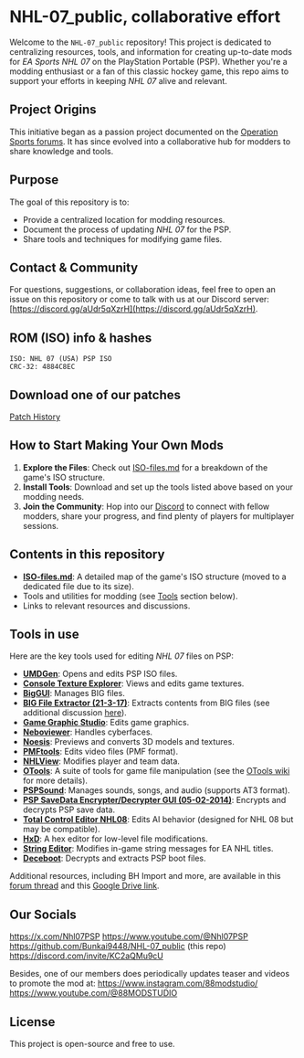 # NHL-07_public, collaborative effort

Welcome to the `NHL-07_public` repository! This project is dedicated to centralizing resources, tools, and information for creating up-to-date mods for *EA Sports NHL 07* on the PlayStation Portable (PSP). Whether you're a modding enthusiast or a fan of this classic hockey game, this repo aims to support your efforts in keeping *NHL 07* alive and relevant.

## Project Origins
This initiative began as a passion project documented on the [Operation Sports forums](https://forums.operationsports.com/forums/ea-sports-nhl/932763-ea-sports-nhl-07-psp-quest-update.html). It has since evolved into a collaborative hub for modders to share knowledge and tools.

## Purpose
The goal of this repository is to:
- Provide a centralized location for modding resources.
- Document the process of updating *NHL 07* for the PSP.
- Share tools and techniques for modifying game files.

## Contact & Community
For questions, suggestions, or collaboration ideas, feel free to open an issue on this repository or come to talk with us at our Discord server: [https://discord.gg/aUdr5qXzrH](https://discord.gg/aUdr5qXzrH).

## ROM (ISO) info & hashes
````
ISO: NHL 07 (USA) PSP ISO 
CRC-32: 4884C8EC
````
## Download one of our patches
[Patch History](https://github.com/Bunkai9448/NHL-07_public/tree/main/Update-Mods) 

## How to Start Making Your Own Mods
1. **Explore the Files**: Check out [ISO-files.md](https://github.com/Bunkai9448/NHL-07_public/blob/main/ISO-files.md) for a breakdown of the game's ISO structure.
2. **Install Tools**: Download and set up the tools listed above based on your modding needs.
3. **Join the Community**: Hop into our [Discord](https://discord.gg/aUdr5qXzrH) to connect with fellow modders, share your progress, and find plenty of players for multiplayer sessions.

## Contents in this repository
- **[ISO-files.md](https://github.com/Bunkai9448/NHL-07_public/blob/main/ISO-files.md)**: A detailed map of the game's ISO structure (moved to a dedicated file due to its size).
- Tools and utilities for modding (see [Tools](#tools) section below).
- Links to relevant resources and discussions.

## Tools in use

Here are the key tools used for editing *NHL 07* files on PSP:

- **[UMDGen](https://www.romhacking.net/utilities/1218/)**: Opens and edits PSP ISO files.
- **[Console Texture Explorer](https://reshax.com/topic/170-graphicstexture-finders-and-viewers/)**: Views and edits game textures.
- **[BigGUI](https://dl.fifa-infinity.com/fifa-09/biggui-tool/)**: Manages BIG files.
- **[BIG File Extractor (21-3-17)](https://app.box.com/s/6g2lpct0trk1ylg11j4udcjso4bg4q9h)**: Extracts contents from BIG files (see additional discussion [here](https://zenhax.com/viewtopic.php?t=11568)).
- **[Game Graphic Studio](https://www.romhacking.net/utilities/660/)**: Edits game graphics.
- **[Neboviewer](https://splinterice.com/topic/1417-neboviewer/)**: Handles cyberfaces.
- **[Noesis](http://www.richwhitehouse.com/index.php?content=inc_projects.php&showproject=91)**: Previews and converts 3D models and textures.
- **[PMFtools](https://github.com/TeamPBCN/pmftools)**: Edits video files (PMF format).
- **[NHLView](http://www.artemkh.com/nhl/nhlview/)**: Modifies player and team data.
- **[OTools](https://forum.xentax.com/viewtopic.php?t=21675)**: A suite of tools for game file manipulation (see the [OTools wiki](https://bitbucket.org/fifam/otools/wiki/browse/) for more details).
- **[PSPSound](https://pspunk.com/psp-atrac3/)**: Manages sounds, songs, and audio (supports AT3 format).
- **[PSP SaveData Encrypter/Decrypter GUI (05-02-2014)](https://wololo.net/talk/viewtopic.php?p=332315&sid=ee68f593ed4ccb6b7b6c96d4e7b80c5a#p332315)**: Encrypts and decrypts PSP save data.
- **[Total Control Editor NHL08](https://wasserlasser.com/filebase/index.php?file/2354-total-control-editor/)**: Edits AI behavior (designed for NHL 08 but may be compatible).
- **[HxD](https://mh-nexus.de/en/hxd/)**: A hex editor for low-level file modifications.
- **[String Editor](https://www.artemkh.com/nhl/stredit/)**: Modifies in-game string messages for EA NHL titles.
- **[Deceboot](https://www.romhacking.net/utilities/1225/)**: Decrypts and extracts PSP boot files.

Additional resources, including BH Import and more, are available in this [forum thread](https://forums.operationsports.com/forums/ea-sports-nhl/932763-ea-sports-nhl-07-psp-quest-update-8.html) and this [Google Drive link](https://drive.google.com/file/d/1Rm_O4k81lplfeUFLLHMEnYTToRujk5QA/).

## Our Socials
https://x.com/Nhl07PSP
https://www.youtube.com/@Nhl07PSP
https://github.com/Bunkai9448/NHL-07_public (this repo)
https://discord.com/invite/KC2aQMu9cU

Besides, one of our members does periodically updates teaser and videos to promote the mod at:
https://www.instagram.com/88modstudio/
https://www.youtube.com/@88MODSTUDIO

## License
This project is open-source and free to use.


